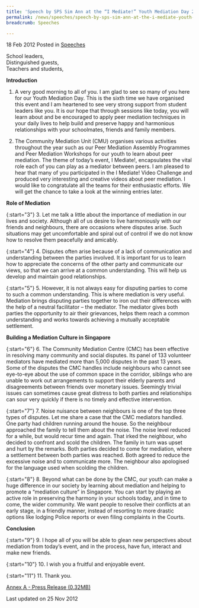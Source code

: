 ```yaml
---
title: 'Speech by SPS Sim Ann at the “I Mediate!” Youth Mediation Day 2012'
permalink: /news/speeches/speech-by-sps-sim-ann-at-the-i-mediate-youth-mediation-day-2012/
breadcrumb: Speeches

---
```



18 Feb 2012 Posted in [Speeches](/news/speeches)

School leaders,  
Distinguished guests,  
Teachers and students,  

**Introduction**

1. A very good morning to all of you. I am glad to see so many of you here for our Youth Mediation Day. This is the sixth time we have organised this event and I am heartened to see very strong support from student leaders like you. It is our hope that through sessions like today, you will learn about and be encouraged to apply peer mediation techniques in your daily lives to help build and preserve happy and harmonious relationships with your schoolmates, friends and family members.

2. The Community Mediation Unit (CMU) organises various activities throughout the year such as our Peer Mediation Assembly Programmes and Peer Mediation Workshops for our youth to learn about peer mediation. The theme of today’s event, I Mediate!, encapsulates the vital role each of you can play as a mediator between peers. I am pleased to hear that many of you participated in the I Mediate! Video Challenge and produced very interesting and creative videos about peer mediation. I would like to congratulate all the teams for their enthusiastic efforts. We will get the chance to take a look at the winning entries later.

**Role of Mediation**

{:start="3"}
3. Let me talk a little about the importance of mediation in our lives and society. Although all of us desire to live harmoniously with our friends and neighbours, there are occasions where disputes arise. Such situations may get uncomfortable and spiral out of control if we do not know how to resolve them peacefully and amicably.

{:start="4"}
4. Disputes often arise because of a lack of communication and understanding between the parties involved. It is important for us to learn how to appreciate the concerns of the other party and communicate our views, so that we can arrive at a common understanding. This will help us develop and maintain good relationships.

{:start="5"}
5. However, it is not always easy for disputing parties to come to such a common understanding. This is where mediation is very useful. Mediation brings disputing parties together to iron out their differences with the help of a neutral facilitator – the mediator. The mediator gives both parties the opportunity to air their grievances, helps them reach a common understanding and works towards achieving a mutually acceptable settlement.

**Building a Mediation Culture in Singapore**

{:start="6"}
6. The Community Mediation Centre (CMC) has been effective in resolving many community and social disputes. Its panel of 133 volunteer mediators have mediated more than 5,000 disputes in the past 13 years. Some of the disputes the CMC handles include neighbours who cannot see eye-to-eye about the use of common space in the corridor, siblings who are unable to work out arrangements to support their elderly parents and disagreements between friends over monetary issues. Seemingly trivial issues can sometimes cause great distress to both parties and relationships can sour very quickly if there is no timely and effective intervention.

{:start="7"}
7. Noise nuisance between neighbours is one of the top three types of disputes. Let me share a case that the CMC mediators handled. One party had children running around the house. So the neighbour approached the family to tell them about the noise. The noise level reduced for a while, but would recur time and again. That irked the neighbour, who decided to confront and scold the children. The family in turn was upset and hurt by the remarks. Both parties decided to come for mediation, where a settlement between both parties was reached. Both agreed to reduce the excessive noise and to communicate more. The neighbour also apologised for the language used when scolding the children. 

{:start="8"}
8. Beyond what can be done by the CMC, our youth can make a huge difference in our society by learning about mediation and helping to promote a “mediation culture” in Singapore. You can start by playing an active role in preserving the harmony in your schools today, and in time to come, the wider community. We want people to resolve their conflicts at an early stage, in a friendly manner, instead of resorting to more drastic options like lodging Police reports or even filing complaints in the Courts.

**Conclusion**

{:start="9"}
9. I hope all of you will be able to glean new perspectives about mediation from today’s event, and in the process, have fun, interact and make new friends.

{:start="10"}
10. I wish you a fruitful and enjoyable event.

{:start="11"}
11. Thank you.

[Annex A - Press Release (0.32MB)](/files/news/speeches/2012/02/linkclickc3f2.pdf)


<p class="right-side-updated">Last updated on 25 Nov 2012</p>
